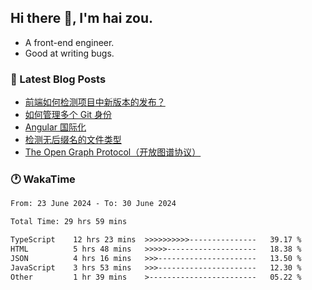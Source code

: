 ## Hi there 👋, I'm hai zou.

- A front-end engineer.
- Good at writing bugs.

### 📖 Latest Blog Posts
<!-- BLOG-POST-LIST:START -->
- [前端如何检测项目中新版本的发布？](https://blog.izou.top/angular/version-update/)
- [如何管理多个 Git 身份](https://blog.izou.top/git/multi-git-identity/)
- [Angular 国际化](https://blog.izou.top/angular/i18n/)
- [检测无后缀名的文件类型](https://blog.izou.top/js/filetype-check/)
- [The Open Graph Protocol（开放图谱协议）](https://blog.izou.top/website/open-graph-protocol/)
<!-- BLOG-POST-LIST:END -->

### 🕐 WakaTime
<!--START_SECTION:waka-->

```txt
From: 23 June 2024 - To: 30 June 2024

Total Time: 29 hrs 59 mins

TypeScript    12 hrs 23 mins  >>>>>>>>>>---------------   39.17 %
HTML          5 hrs 48 mins   >>>>>--------------------   18.38 %
JSON          4 hrs 16 mins   >>>----------------------   13.50 %
JavaScript    3 hrs 53 mins   >>>----------------------   12.30 %
Other         1 hr 39 mins    >------------------------   05.22 %
```

<!--END_SECTION:waka-->
